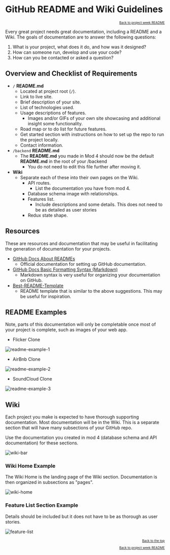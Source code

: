 # GitHub README and Wiki Guidelines

<a name="#readme-top"></a>

<p align="right" style="font-size:10px">
  <a href="../README.md">Back to project week README</a>
</p>

Every great project needs great documentation, including a README and a Wiki.
The goals of documentation are to answer the following questions:

1. What is your project, what does it do, and how was it designed?
2. How can someone run, develop and use your code?
3. How can you be contacted or asked a question?

## Overview and Checklist of Requirements

- `/` **README.md**
  - Located at project root (`/`).
  - Link to live site.
  - Brief description of your site.
  - List of technologies used.
  - Usage descriptions of features.
    - Images and/or GIFs of your own site showcasing and additional insight
      some functionality.
  - Road map or to do list for future features.
  - Get started section with instructions on how to set up the repo to run the
    project locally.
  - Contact information.
- `/backend` **README.md**
  - The **README.md** you made in Mod 4 should now be the default **README.md**
    in the root of your /backend
    - You do not need to edit this file further after moving it.
- **Wiki**
  - Separate each of these into their own pages on the Wiki.
    - API routes.
      - List the documentation you have from mod 4.
    - Database schema image with relationships.
    - Features list.
      - Include descriptions and some details. This does not need to be as
        detailed as user stories
    - Redux state shape.

## Resources

These are resources and documentation that may be useful in facilitating the
generation of documentation for your projects.

- [GitHub Docs About READMEs][github-about-readmes]
  - Official documentation for setting up GitHub documentation.
- [GitHub Docs Basic Formatting Syntax (Markdown)][github-markdown]
  - Markdown syntax is very useful for organizing your documentation on GitHub.
- [Best-README-Template][best-readme-template]
  - README template that is similar to the above suggestions. This may be
    useful for inspiration.

## README Examples

Note, parts of this documentation will only be completable once most of your
project is complete, such as images of your web app.

- Flicker Clone

![readme-example-1](../assets/images/github-readme-example-1.png)

- AirBnb Clone

![readme-example-2](../assets/images/github-readme-example-2.png)

- SoundCloud Clone

![readme-example-3](../assets/images/github-readme-example-3.png)

## Wiki

Each project you make is expected to have thorough supporting documentation.
Most documentation will be in the Wiki. This is a separate section that will
have many subsections of your GitHub repo.

Use the documentation you created in mod 4 (database schema and API
documentation) for these sections.

![wiki-bar](../assets/images/github-wiki-bar.png)

### Wiki Home Example

The Wiki Home is the landing page of the Wiki section. Documentation is then
organized in subsections as "pages".

![wiki-home](../assets/images/github-wiki-home.png)

### Feature List Section Example

Details should be included but it does not have to be as thorough as user stories.

![feature-list](../assets/images/github-feature-list.png)

<p align="right" style="font-size:10px">
  <a href="#readme-top">Back to the top</a>
</p>
<p align="right" style="font-size:10px">
  <a href="../README.md">Back to project week README</a>
</p>

<!-- resources links -->

[best-readme-template]: https://github.com/othneildrew/Best-README-Template
[github-about-readmes]: https://docs.github.com/en/repositories/managing-your-repositorys-settings-and-features/customizing-your-repository/about-readmes
[github-markdown]: https://docs.github.com/en/get-started/writing-on-github/getting-started-with-writing-and-formatting-on-github/basic-writing-and-formatting-syntax#headings
